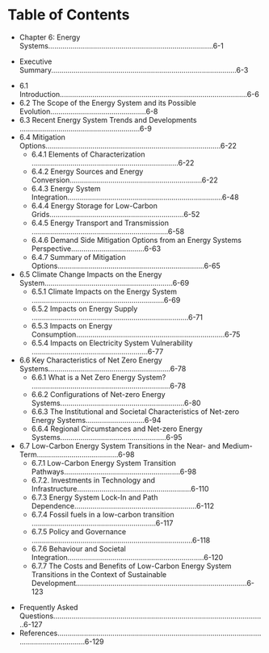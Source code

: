 
# Table of Contents

* Chapter 6: Energy Systems.................................................................................6-1 

* Executive Summary...........................................................................................6-3 

- 6.1 Introduction............................................................................................6-6 
- 6.2 The Scope of the Energy System and its Possible Evolution...............................................6-8 
- 6.3 Recent Energy System Trends and Developments ...........................................................6-9 
- 6.4 Mitigation Options......................................................................................6-22 
   - 6.4.1 Elements of Characterization ........................................................................6-22 
   - 6.4.2 Energy Sources and Energy Conversion.................................................................6-22 
   - 6.4.3 Energy System Integration............................................................................6-48 
   - 6.4.4 Energy Storage for Low-Carbon Grids..................................................................6-52 
   - 6.4.5 Energy Transport and Transmission ...................................................................6-58 
   - 6.4.6 Demand Side Mitigation Options from an Energy Systems Perspective....................................6-63 
   - 6.4.7 Summary of Mitigation Options........................................................................6-65 
- 6.5 Climate Change Impacts on the Energy System...............................................................6-69 
  - 6.5.1 Climate Impacts on the Energy System .................................................................6-69 
  - 6.5.2 Impacts on Energy Supply .............................................................................6-71 
  - 6.5.3 Impacts on Energy Consumption.........................................................................6-75 
  - 6.5.4 Impacts on Electricity System Vulnerability .........................................................6-77 
- 6.6 Key Characteristics of Net Zero Energy Systems............................................................6-78 
  - 6.6.1 What is a Net Zero Energy System? ....................................................................6-78 
  - 6.6.2 Configurations of Net-zero Energy Systems.............................................................6-80 
  - 6.6.3 The Institutional and Societal Characteristics of Net-zero Energy Systems.............................6-94 
  - 6.6.4 Regional Circumstances and Net-zero Energy Systems....................................................6-95 
- 6.7 Low-Carbon Energy System Transitions in the Near- and Medium-Term........................................6-98 
  - 6.7.1 Low-Carbon Energy System Transition Pathways.........................................................6-98 
  - 6.7.2. Investments in Technology and Infrastructure........................................................6-110 
  - 6.7.3 Energy System Lock-In and Path Dependence............................................................6-112 
  - 6.7.4 Fossil fuels in a low-carbon transition .............................................................6-117 
  - 6.7.5 Policy and Governance ...............................................................................6-118 
  - 6.7.6 Behaviour and Societal Integration...................................................................6-120 
  - 6.7.7 The Costs and Benefits of Low-Carbon Energy System Transitions in the Context of 
Sustainable Development....................................................................................6-123
* Frequently Asked Questions........................................................................................................6-127 
* References....................................................................................................................................6-129
